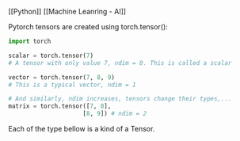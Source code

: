 [[Python]]
[[Machine Leanring - AI]]

Pytorch tensors are created using torch.tensor():

```python
import torch

scalar = torch.tensor(7)
# A tensor with only value 7, ndim = 0. This is called a scalar

vector = torch.tensor(7, 8, 9)
# This is a typical vector, ndim = 1

# And similarly, ndim increases, tensors change their types,...
matrix = torch.tensor([7, 8],
					 [8, 9]) # ndim = 2 
```

Each of the type bellow is a kind of a Tensor.

